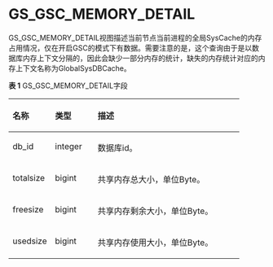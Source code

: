 # GS\_GSC\_MEMORY\_DETAIL<a name="ZH-CN_TOPIC_0000001197659934"></a>

GS\_GSC\_MEMORY\_DETAIL视图描述当前节点当前进程的全局SysCache的内存占用情况，仅在开启GSC的模式下有数据。需要注意的是，这个查询由于是以数据库内存上下文分隔的，因此会缺少一部分内存的统计，缺失的内存统计对应的内存上下文名称为GlobalSysDBCache。

**表 1**  GS\_GSC\_MEMORY\_DETAIL字段

<a name="table56251922205811"></a>
<table><thead align="left"><tr id="row10625222135815"><th class="cellrowborder" valign="top" width="18.391839183918393%" id="mcps1.2.4.1.1"><p id="p176251922175820"><a name="p176251922175820"></a><a name="p176251922175820"></a>名称</p>
</th>
<th class="cellrowborder" valign="top" width="18.51185118511851%" id="mcps1.2.4.1.2"><p id="p1862562265817"><a name="p1862562265817"></a><a name="p1862562265817"></a>类型</p>
</th>
<th class="cellrowborder" valign="top" width="63.0963096309631%" id="mcps1.2.4.1.3"><p id="p14625122165810"><a name="p14625122165810"></a><a name="p14625122165810"></a>描述</p>
</th>
</tr>
</thead>
<tbody><tr id="row262502265816"><td class="cellrowborder" valign="top" width="18.391839183918393%" headers="mcps1.2.4.1.1 "><p id="p0759113412373"><a name="p0759113412373"></a><a name="p0759113412373"></a>db_id</p>
</td>
<td class="cellrowborder" valign="top" width="18.51185118511851%" headers="mcps1.2.4.1.2 "><p id="p128241153218"><a name="p128241153218"></a><a name="p128241153218"></a>integer</p>
</td>
<td class="cellrowborder" valign="top" width="63.0963096309631%" headers="mcps1.2.4.1.3 "><p id="p1695713812327"><a name="p1695713812327"></a><a name="p1695713812327"></a>数据库id。</p>
</td>
</tr>
<tr id="row2625102216588"><td class="cellrowborder" valign="top" width="18.391839183918393%" headers="mcps1.2.4.1.1 "><p id="zh-cn_topic_0059777851_a9b61d90a41c54a2e8aa2be698246feb0"><a name="zh-cn_topic_0059777851_a9b61d90a41c54a2e8aa2be698246feb0"></a><a name="zh-cn_topic_0059777851_a9b61d90a41c54a2e8aa2be698246feb0"></a>totalsize</p>
</td>
<td class="cellrowborder" valign="top" width="18.51185118511851%" headers="mcps1.2.4.1.2 "><p id="zh-cn_topic_0059777851_a4f15af5a0e0745288a9158a051e834df"><a name="zh-cn_topic_0059777851_a4f15af5a0e0745288a9158a051e834df"></a><a name="zh-cn_topic_0059777851_a4f15af5a0e0745288a9158a051e834df"></a>bigint</p>
</td>
<td class="cellrowborder" valign="top" width="63.0963096309631%" headers="mcps1.2.4.1.3 "><p id="zh-cn_topic_0059777851_ab3317dfdd1e54970ae58dd5389144049"><a name="zh-cn_topic_0059777851_ab3317dfdd1e54970ae58dd5389144049"></a><a name="zh-cn_topic_0059777851_ab3317dfdd1e54970ae58dd5389144049"></a>共享内存总大小，单位Byte。</p>
</td>
</tr>
<tr id="row962682235810"><td class="cellrowborder" valign="top" width="18.391839183918393%" headers="mcps1.2.4.1.1 "><p id="zh-cn_topic_0059777851_a9a5cc38332734faa86e255917b1cb538"><a name="zh-cn_topic_0059777851_a9a5cc38332734faa86e255917b1cb538"></a><a name="zh-cn_topic_0059777851_a9a5cc38332734faa86e255917b1cb538"></a>freesize</p>
</td>
<td class="cellrowborder" valign="top" width="18.51185118511851%" headers="mcps1.2.4.1.2 "><p id="zh-cn_topic_0059777851_aa0b788365d804e289deee46fc1e9bcda"><a name="zh-cn_topic_0059777851_aa0b788365d804e289deee46fc1e9bcda"></a><a name="zh-cn_topic_0059777851_aa0b788365d804e289deee46fc1e9bcda"></a>bigint</p>
</td>
<td class="cellrowborder" valign="top" width="63.0963096309631%" headers="mcps1.2.4.1.3 "><p id="zh-cn_topic_0059777851_ade6f46dd31774b4ea69e20c3b8807418"><a name="zh-cn_topic_0059777851_ade6f46dd31774b4ea69e20c3b8807418"></a><a name="zh-cn_topic_0059777851_ade6f46dd31774b4ea69e20c3b8807418"></a>共享内存剩余大小，单位Byte。</p>
</td>
</tr>
<tr id="row26262225581"><td class="cellrowborder" valign="top" width="18.391839183918393%" headers="mcps1.2.4.1.1 "><p id="zh-cn_topic_0059777851_a54f1eeafa99248fa9e0c5ac51563feb5"><a name="zh-cn_topic_0059777851_a54f1eeafa99248fa9e0c5ac51563feb5"></a><a name="zh-cn_topic_0059777851_a54f1eeafa99248fa9e0c5ac51563feb5"></a>usedsize</p>
</td>
<td class="cellrowborder" valign="top" width="18.51185118511851%" headers="mcps1.2.4.1.2 "><p id="zh-cn_topic_0059777851_a76b7a6f459bc4721808feaa4a74449eb"><a name="zh-cn_topic_0059777851_a76b7a6f459bc4721808feaa4a74449eb"></a><a name="zh-cn_topic_0059777851_a76b7a6f459bc4721808feaa4a74449eb"></a>bigint</p>
</td>
<td class="cellrowborder" valign="top" width="63.0963096309631%" headers="mcps1.2.4.1.3 "><p id="zh-cn_topic_0059777851_zh-cn_topic_0058966268_p737814091532"><a name="zh-cn_topic_0059777851_zh-cn_topic_0058966268_p737814091532"></a><a name="zh-cn_topic_0059777851_zh-cn_topic_0058966268_p737814091532"></a>共享内存使用大小，单位Byte。</p>
</td>
</tr>
</tbody>
</table>

